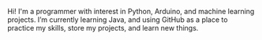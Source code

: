 Hi! 
I'm a programmer with interest in Python, Arduino, and machine learning projects. 
I’m currently learning Java, and using GitHub as a place to practice my skills, store my projects, and learn new things. 
